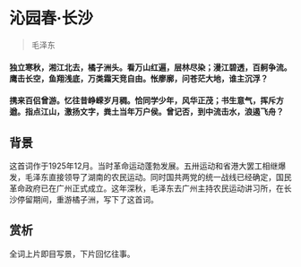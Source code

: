 # 沁园春·长沙

> 毛泽东

#### 独立寒秋，湘江北去，橘子洲头。看万山红遍，层林尽染；漫江碧透，百舸争流。鹰击长空，鱼翔浅底，万类霜天竞自由。怅廖廓，问苍茫大地，谁主沉浮？

#### 携来百侣曾游。忆往昔峥嵘岁月稠。恰同学少年，风华正茂；书生意气，挥斥方遒。指点江山，激扬文字，粪土当年万户侯。曾记否，到中流击水，浪遏飞舟？

## 背景

这首词作于1925年12月。当时革命运动蓬勃发展。五卅运动和省港大罢工相继爆发，毛泽东直接领导了湖南的农民运动。同时国共两党的统一战线已经确定，国民革命政府已在广州正式成立。这年深秋，毛泽东去广州主持农民运动讲习所，在长沙停留期间，重游橘子洲，写下了这首词。

## 赏析

全词上片即目写景，下片回忆往事。